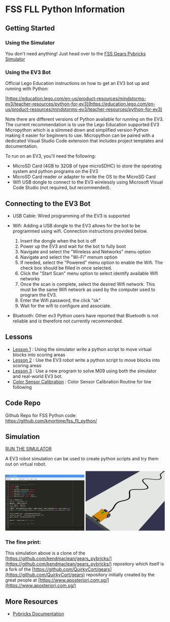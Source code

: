# FSS FLL Python Information
## Getting Started
### Using the Simulator
You don't need anything!  Just head over to the [FSS Gears Pybricks Simulator](https://kmortime.github.io/gears_pybricks/public/)
### Using the EV3 Bot
Official Lego Education instructions on how to get an EV3 bot up and running with Python: 

[https://education.lego.com/en-us/product-resources/mindstorms-ev3/teacher-resources/python-for-ev3](https://education.lego.com/en-us/product-resources/mindstorms-ev3/teacher-resources/python-for-ev3)

Note there are different versions of Python available for running on the EV3.  The current recommendation is to use the Lego Education supported EV3 Micropython which is a slimmed down and simplified version Python making it easier for beginners to use.  Micropython can be paired with a dedicated Visual Studio Code extension that includes project templates and documentation.

To run on an EV3, you'll need the following:
- MicroSD Card (4GB to 32GB of type microSDHC) to store the operating system and python programs on the EV3
- MicroSD Card reader or adapter to write the OS to the MicroSD Card
- Wifi USB dongle to connect to the EV3 wirelessly using Microsoft Visual Code Studio (not required, but recommended).  
## Connecting to the EV3 Bot

- USB Cable: Wired programming of the EV3 is supported
- Wifi: Adding a USB dongle to the EV3 allows for the bot to be programmed using wifi.  Connection instructions provided below.
  1. Insert the dongle when the bot is off 
  2. Power up the EV3 and wait for the bot to fully boot
  3. Navigate and select the "Wireless and Networks" menu option
  4. Navigate and select the "Wi-Fi" menum option
  5. If needed, select the "Powered" menu option to enable the Wifi.  The check box should be filled in once selected.
  6. Click the "Start Scan" menu option to select identify available Wifi networks
  7. Once the scan is complete, select the desired Wifi network.  This must be the same Wifi network as used by the computer used to program the EV3.
  8. Enter the Wifi password, the click "ok"
  9. Wait for the wifi to configure and associate.

- Bluetooth: Other ev3 Python users have reported that Bluetooth is not reliable and is therefore not currently recommended.

## Lessons
- [Lesson 1](./lesson1.md) : Using the simulator write a python script to move virtual blocks into scoring areas 
- [Lesson 2](./lesson2.md) : Use the EV3 robot write a python script to move blocks into scoring areas
- [Lesson 3](./lesson3.md) : Use a new program to solve M09 using both the simulator and real-world EV3 bot.
- [Color Sensor Calibration](calibrate.md) : Color Sensor Calibration Routine for line following
## Code Repo
Github Repo for FSS Python code:
https://github.com/kmortime/fss_fll_python/
## Simulation
[RUN THE SIMULATOR](https://kmortime.github.io/gears_pybricks/public/)

A EV3 robot simulation can be used to create python scripts and try them out on virtual robot.

<img src="./gears_pybricks/simulation_program.JPG" width="250">
<img src="./gears_pybricks/simulator_word.JPG" width="250">

### The fine print:
This simulation above is a clone of the [https://github.com/kendmaclean/gears_pybricks/](https://github.com/kendmaclean/gears_pybricks/) repository which itself is a fork of the [https://github.com/QuirkyCort/gears](https://github.com/QuirkyCort/gears) repository initially created by the great people at [https://www.aposteriori.com.sg/](https://www.aposteriori.com.sg/)
## More Resources

* [Pybricks Documentation](https://pybricks.com/ev3-micropython/index.html)
